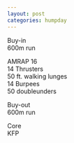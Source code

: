 ```yaml
---
layout: post
categories: humpday
---
```

Buy-in\
600m run

AMRAP 16\
14 Thrusters\
50 ft. walking lunges\
14 Burpees\
50 doubleunders

Buy-out\
600m run

Core\
KFP
<!--snippet-->

